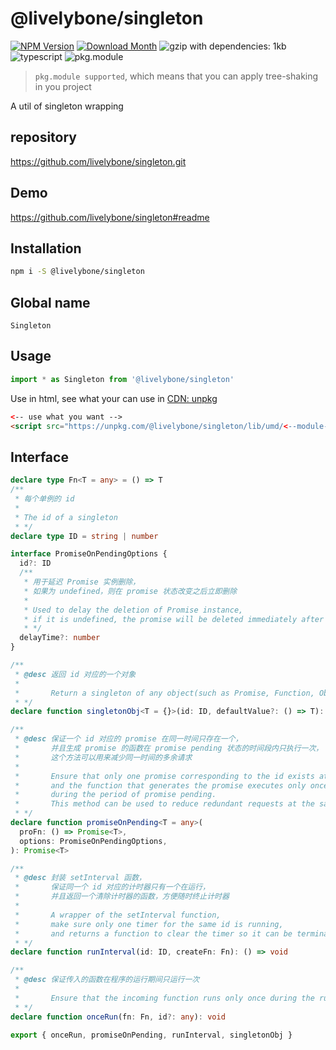 # @livelybone/singleton
[![NPM Version](http://img.shields.io/npm/v/@livelybone/singleton.svg?style=flat-square)](https://www.npmjs.com/package/@livelybone/singleton)
[![Download Month](http://img.shields.io/npm/dm/@livelybone/singleton.svg?style=flat-square)](https://www.npmjs.com/package/@livelybone/singleton)
![gzip with dependencies: 1kb](https://img.shields.io/badge/gzip--with--dependencies-1kb-brightgreen.svg "gzip with dependencies: 1kb")
![typescript](https://img.shields.io/badge/typescript-supported-blue.svg "typescript")
![pkg.module](https://img.shields.io/badge/pkg.module-supported-blue.svg "pkg.module")

> `pkg.module supported`, which means that you can apply tree-shaking in you project

A util of singleton wrapping

## repository
https://github.com/livelybone/singleton.git

## Demo
https://github.com/livelybone/singleton#readme

## Installation
```bash
npm i -S @livelybone/singleton
```

## Global name
`Singleton`

## Usage
```js
import * as Singleton from '@livelybone/singleton'
```

Use in html, see what your can use in [CDN: unpkg](https://unpkg.com/@livelybone/singleton/lib/umd/)
```html
<-- use what you want -->
<script src="https://unpkg.com/@livelybone/singleton/lib/umd/<--module-->.js"></script>
```

## Interface

```typescript
declare type Fn<T = any> = () => T
/**
 * 每个单例的 id
 *
 * The id of a singleton
 * */
declare type ID = string | number

interface PromiseOnPendingOptions {
  id?: ID
  /**
   * 用于延迟 Promise 实例删除，
   * 如果为 undefined，则在 promise 状态改变之后立即删除
   *
   * Used to delay the deletion of Promise instance,
   * if it is undefined, the promise will be deleted immediately after the state changed
   * */
  delayTime?: number
}

/**
 * @desc 返回 id 对应的一个对象
 *
 *       Return a singleton of any object(such as Promise, Function, Object...) corresponding to the id
 * */
declare function singletonObj<T = {}>(id: ID, defaultValue?: () => T): T

/**
 * @desc 保证一个 id 对应的 promise 在同一时间只存在一个，
 *       并且生成 promise 的函数在 promise pending 状态的时间段内只执行一次，
 *       这个方法可以用来减少同一时间的多余请求
 *
 *       Ensure that only one promise corresponding to the id exists at the same time,
 *       and the function that generates the promise executes only once
 *       during the period of promise pending.
 *       This method can be used to reduce redundant requests at the same time
 * */
declare function promiseOnPending<T = any>(
  proFn: () => Promise<T>,
  options: PromiseOnPendingOptions,
): Promise<T>

/**
 * @desc 封装 setInterval 函数，
 *       保证同一个 id 对应的计时器只有一个在运行，
 *       并且返回一个清除计时器的函数，方便随时终止计时器
 *
 *       A wrapper of the setInterval function,
 *       make sure only one timer for the same id is running,
 *       and returns a function to clear the timer so it can be terminated at any time
 * */
declare function runInterval(id: ID, createFn: Fn): () => void

/**
 * @desc 保证传入的函数在程序的运行期间只运行一次
 *
 *       Ensure that the incoming function runs only once during the run time of the program
 * */
declare function onceRun(fn: Fn, id?: any): void

export { onceRun, promiseOnPending, runInterval, singletonObj }
```
